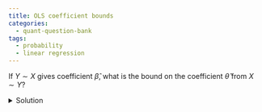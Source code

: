 ```yaml
---
title: OLS coefficient bounds
categories:
  - quant-question-bank
tags:
  - probability
  - linear regression
---
```


If $Y \sim X$ gives coefficient $\hat\beta$, what is the bound on the coefficient
$\hat\theta$ from $X \sim Y$?

<details markdown="block">
  <summary>Solution</summary>
  

Note that 

$$
\begin{gathered}
\hat\beta = \mathrm{Cov}(X,Y) / \mathrm{var}(X) \\
\hat\theta = \mathrm{Cov}(X,Y) / \mathrm{var}(Y)
\end{gathered}
$$

and so

$$
\hat\beta\hat\theta = \mathrm{Cor}(X,Y)^2
$$

Since correlation is bounded between $-1$ and $1$, we must have $\hat\beta\hat\theta$
is bounded between $0$ and $1$. Thus $\hat\theta \in \left[0, \hat\beta^{-1}\right]$.
</details>